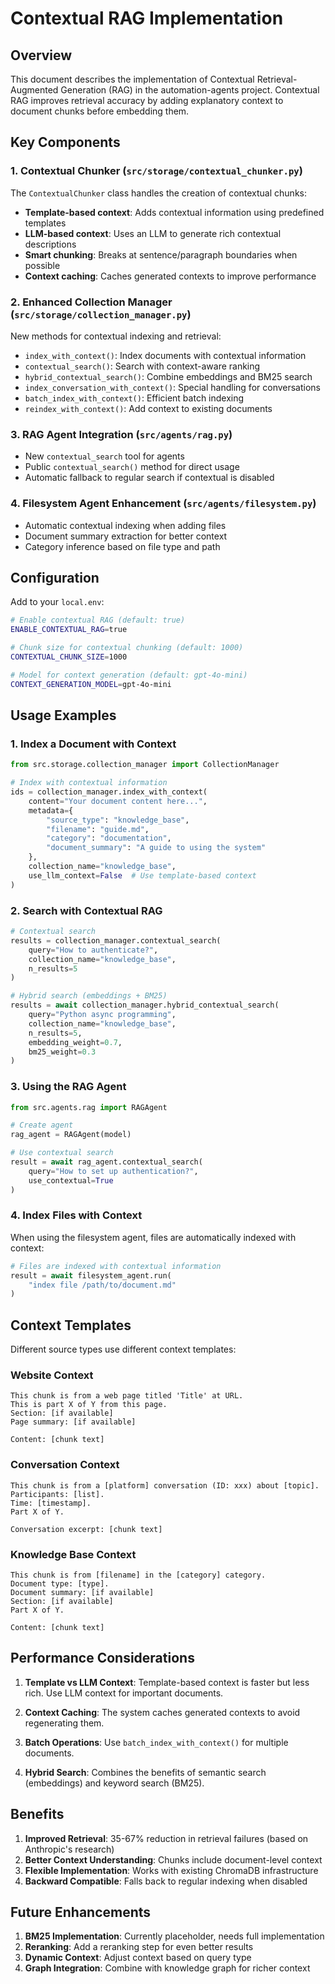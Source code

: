 # Contextual RAG Implementation

## Overview

This document describes the implementation of Contextual Retrieval-Augmented Generation (RAG) in the automation-agents project. Contextual RAG improves retrieval accuracy by adding explanatory context to document chunks before embedding them.

## Key Components

### 1. Contextual Chunker (`src/storage/contextual_chunker.py`)

The `ContextualChunker` class handles the creation of contextual chunks:

- **Template-based context**: Adds contextual information using predefined templates
- **LLM-based context**: Uses an LLM to generate rich contextual descriptions
- **Smart chunking**: Breaks at sentence/paragraph boundaries when possible
- **Context caching**: Caches generated contexts to improve performance

### 2. Enhanced Collection Manager (`src/storage/collection_manager.py`)

New methods for contextual indexing and retrieval:

- `index_with_context()`: Index documents with contextual information
- `contextual_search()`: Search with context-aware ranking
- `hybrid_contextual_search()`: Combine embeddings and BM25 search
- `index_conversation_with_context()`: Special handling for conversations
- `batch_index_with_context()`: Efficient batch indexing
- `reindex_with_context()`: Add context to existing documents

### 3. RAG Agent Integration (`src/agents/rag.py`)

- New `contextual_search` tool for agents
- Public `contextual_search()` method for direct usage
- Automatic fallback to regular search if contextual is disabled

### 4. Filesystem Agent Enhancement (`src/agents/filesystem.py`)

- Automatic contextual indexing when adding files
- Document summary extraction for better context
- Category inference based on file type and path

## Configuration

Add to your `local.env`:

```bash
# Enable contextual RAG (default: true)
ENABLE_CONTEXTUAL_RAG=true

# Chunk size for contextual chunking (default: 1000)
CONTEXTUAL_CHUNK_SIZE=1000

# Model for context generation (default: gpt-4o-mini)
CONTEXT_GENERATION_MODEL=gpt-4o-mini
```

## Usage Examples

### 1. Index a Document with Context

```python
from src.storage.collection_manager import CollectionManager

# Index with contextual information
ids = collection_manager.index_with_context(
    content="Your document content here...",
    metadata={
        "source_type": "knowledge_base",
        "filename": "guide.md",
        "category": "documentation",
        "document_summary": "A guide to using the system"
    },
    collection_name="knowledge_base",
    use_llm_context=False  # Use template-based context
)
```

### 2. Search with Contextual RAG

```python
# Contextual search
results = collection_manager.contextual_search(
    query="How to authenticate?",
    collection_name="knowledge_base",
    n_results=5
)

# Hybrid search (embeddings + BM25)
results = await collection_manager.hybrid_contextual_search(
    query="Python async programming",
    collection_name="knowledge_base",
    n_results=5,
    embedding_weight=0.7,
    bm25_weight=0.3
)
```

### 3. Using the RAG Agent

```python
from src.agents.rag import RAGAgent

# Create agent
rag_agent = RAGAgent(model)

# Use contextual search
result = await rag_agent.contextual_search(
    query="How to set up authentication?",
    use_contextual=True
)
```

### 4. Index Files with Context

When using the filesystem agent, files are automatically indexed with context:

```python
# Files are indexed with contextual information
result = await filesystem_agent.run(
    "index file /path/to/document.md"
)
```

## Context Templates

Different source types use different context templates:

### Website Context
```
This chunk is from a web page titled 'Title' at URL.
This is part X of Y from this page.
Section: [if available]
Page summary: [if available]

Content: [chunk text]
```

### Conversation Context
```
This chunk is from a [platform] conversation (ID: xxx) about [topic].
Participants: [list].
Time: [timestamp].
Part X of Y.

Conversation excerpt: [chunk text]
```

### Knowledge Base Context
```
This chunk is from [filename] in the [category] category.
Document type: [type].
Document summary: [if available]
Section: [if available]
Part X of Y.

Content: [chunk text]
```

## Performance Considerations

1. **Template vs LLM Context**: Template-based context is faster but less rich. Use LLM context for important documents.

2. **Context Caching**: The system caches generated contexts to avoid regenerating them.

3. **Batch Operations**: Use `batch_index_with_context()` for multiple documents.

4. **Hybrid Search**: Combines the benefits of semantic search (embeddings) and keyword search (BM25).

## Benefits

1. **Improved Retrieval**: 35-67% reduction in retrieval failures (based on Anthropic's research)
2. **Better Context Understanding**: Chunks include document-level context
3. **Flexible Implementation**: Works with existing ChromaDB infrastructure
4. **Backward Compatible**: Falls back to regular indexing when disabled

## Future Enhancements

1. **BM25 Implementation**: Currently placeholder, needs full implementation
2. **Reranking**: Add a reranking step for even better results
3. **Dynamic Context**: Adjust context based on query type
4. **Graph Integration**: Combine with knowledge graph for richer context